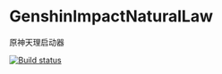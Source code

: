 # GenshinImpactNaturalLaw
原神天理启动器

[![Build status](https://ci.appveyor.com/api/projects/status/wom1ku4voacif3p3?svg=true)](https://ci.appveyor.com/project/GengGode/GenshinImpactNaturalLaw)